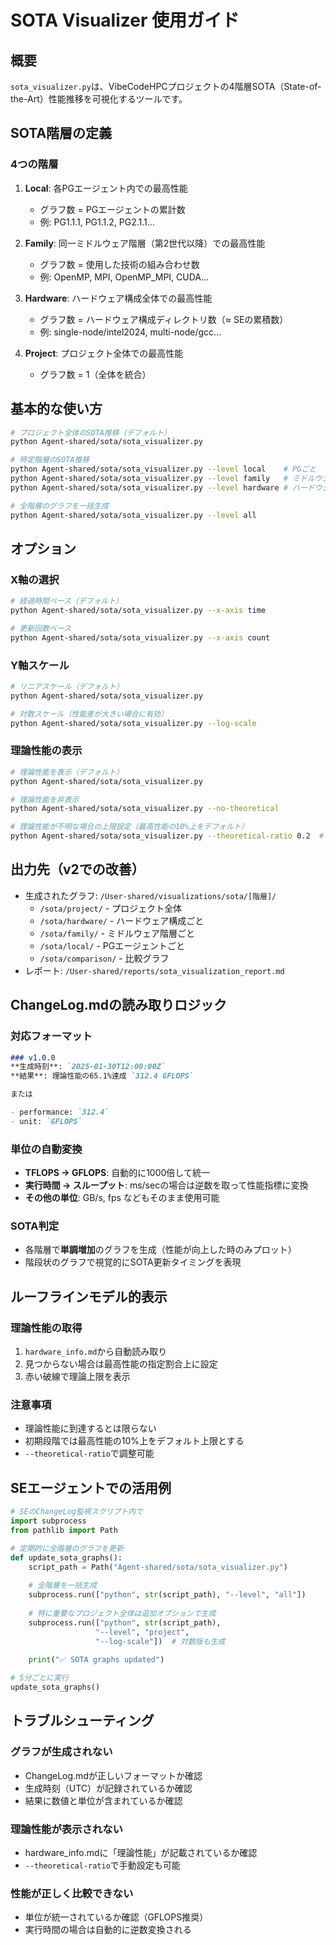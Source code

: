 # SOTA Visualizer 使用ガイド

## 概要
`sota_visualizer.py`は、VibeCodeHPCプロジェクトの4階層SOTA（State-of-the-Art）性能推移を可視化するツールです。

## SOTA階層の定義

### 4つの階層
1. **Local**: 各PGエージェント内での最高性能
   - グラフ数 = PGエージェントの累計数
   - 例: PG1.1.1, PG1.1.2, PG2.1.1...

2. **Family**: 同一ミドルウェア階層（第2世代以降）での最高性能
   - グラフ数 = 使用した技術の組み合わせ数
   - 例: OpenMP, MPI, OpenMP_MPI, CUDA...

3. **Hardware**: ハードウェア構成全体での最高性能
   - グラフ数 = ハードウェア構成ディレクトリ数（≈ SEの累積数）
   - 例: single-node/intel2024, multi-node/gcc...

4. **Project**: プロジェクト全体での最高性能
   - グラフ数 = 1（全体を統合）

## 基本的な使い方

```bash
# プロジェクト全体のSOTA推移（デフォルト）
python Agent-shared/sota/sota_visualizer.py

# 特定階層のSOTA推移
python Agent-shared/sota/sota_visualizer.py --level local    # PGごと
python Agent-shared/sota/sota_visualizer.py --level family   # ミドルウェアごと
python Agent-shared/sota/sota_visualizer.py --level hardware # ハードウェアごと

# 全階層のグラフを一括生成
python Agent-shared/sota/sota_visualizer.py --level all
```

## オプション

### X軸の選択
```bash
# 経過時間ベース（デフォルト）
python Agent-shared/sota/sota_visualizer.py --x-axis time

# 更新回数ベース
python Agent-shared/sota/sota_visualizer.py --x-axis count
```

### Y軸スケール
```bash
# リニアスケール（デフォルト）
python Agent-shared/sota/sota_visualizer.py

# 対数スケール（性能差が大きい場合に有効）
python Agent-shared/sota/sota_visualizer.py --log-scale
```

### 理論性能の表示
```bash
# 理論性能を表示（デフォルト）
python Agent-shared/sota/sota_visualizer.py

# 理論性能を非表示
python Agent-shared/sota/sota_visualizer.py --no-theoretical

# 理論性能が不明な場合の上限設定（最高性能の10%上をデフォルト）
python Agent-shared/sota/sota_visualizer.py --theoretical-ratio 0.2  # 20%上に設定
```

## 出力先（v2での改善）
- 生成されたグラフ: `/User-shared/visualizations/sota/[階層]/`
  - `/sota/project/` - プロジェクト全体
  - `/sota/hardware/` - ハードウェア構成ごと
  - `/sota/family/` - ミドルウェア階層ごと
  - `/sota/local/` - PGエージェントごと
  - `/sota/comparison/` - 比較グラフ
- レポート: `/User-shared/reports/sota_visualization_report.md`

## ChangeLog.mdの読み取りロジック

### 対応フォーマット
```markdown
### v1.0.0
**生成時刻**: `2025-01-30T12:00:00Z`  
**結果**: 理論性能の65.1%達成 `312.4 GFLOPS`

または

- performance: `312.4`
- unit: `GFLOPS`
```

### 単位の自動変換
- **TFLOPS → GFLOPS**: 自動的に1000倍して統一
- **実行時間 → スループット**: ms/secの場合は逆数を取って性能指標に変換
- **その他の単位**: GB/s, fps などもそのまま使用可能

### SOTA判定
- 各階層で**単調増加**のグラフを生成（性能が向上した時のみプロット）
- 階段状のグラフで視覚的にSOTA更新タイミングを表現

## ルーフラインモデル的表示

### 理論性能の取得
1. `hardware_info.md`から自動読み取り
2. 見つからない場合は最高性能の指定割合上に設定
3. 赤い破線で理論上限を表示

### 注意事項
- 理論性能に到達するとは限らない
- 初期段階では最高性能の10%上をデフォルト上限とする
- `--theoretical-ratio`で調整可能

## SEエージェントでの活用例

```python
# SEのChangeLog監視スクリプト内で
import subprocess
from pathlib import Path

# 定期的に全階層のグラフを更新
def update_sota_graphs():
    script_path = Path("Agent-shared/sota/sota_visualizer.py")
    
    # 全階層を一括生成
    subprocess.run(["python", str(script_path), "--level", "all"])
    
    # 特に重要なプロジェクト全体は追加オプションで生成
    subprocess.run(["python", str(script_path), 
                   "--level", "project", 
                   "--log-scale"])  # 対数版も生成
    
    print("✅ SOTA graphs updated")

# 5分ごとに実行
update_sota_graphs()
```

## トラブルシューティング

### グラフが生成されない
- ChangeLog.mdが正しいフォーマットか確認
- 生成時刻（UTC）が記録されているか確認
- 結果に数値と単位が含まれているか確認

### 理論性能が表示されない
- hardware_info.mdに「理論性能」が記載されているか確認
- `--theoretical-ratio`で手動設定も可能

### 性能が正しく比較できない
- 単位が統一されているか確認（GFLOPS推奨）
- 実行時間の場合は自動的に逆数変換される
